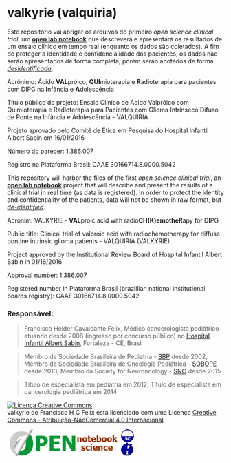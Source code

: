 # valkyrie (valquiria)

Este repositório vai abrigar os arquivos do primeiro *open science clinical trial*, um [**open lab notebook**](https://en.wikipedia.org/wiki/Open_notebook_science) que descreverá e apresentará os resultados de um ensaio clínico em tempo real (enquanto os dados são coletados). A fim de proteger a identidade e confidencialidade dos pacientes, os dados não serão apresentados de forma completa, porém serão anotados de forma [*desidentificada*](https://en.wikipedia.org/wiki/De-identification).

Acrônimo: Ácido **VAL**próico, **QUI**mioterapia e **R**adioterapia para pacientes com DIPG na **I**nfância e **A**dolescência

Título público do projeto: Ensaio Clínico de Ácido Valpróico com Quimioterapia e Radioterapia para Pacientes com Glioma Intrínseco Difuso de Ponte na Infância e Adolescência - VALQUIRIA

Projeto aprovado pelo Comitê de Ética em Pesquisa do Hospital Infantil Albert Sabin em 16/01/2016

Número do parecer: 1.386.007

Registro na Plataforma Brasil: CAAE 30166714.8.0000.5042

This repository will harbor the files of the first *open science clinical trial*, an [**open lab notebook**](https://en.wikipedia.org/wiki/Open_notebook_science) project that will describe and present the results of a clinical trial in real time (as data is registered). In order to protect the identity and confidentiality of the patients, data will not be shown in raw format, but [*de-identified*](https://en.wikipedia.org/wiki/De-identification).

Acronim: VALKYRIE - **VAL**proic acid with radio**CH(K)**emothe**R**apy for D**I**PG

Public title: Clinical trial of valproic acid with radiochemotherapy for diffuse pontine intrinsic glioma patients - VALQUIRIA (VALKYRIE)

Project approved by the Institutional Review Board of Hospital Infantil Albert Sabin in 01/16/2016

Approval number: 1.386.007

Registered number in Plataforma Brasil (brazillian national institutional boards registry): CAAE 30166714.8.0000.5042

### Responsável: 
> Francisco Helder Cavalcante Felix,
> Médico cancerologista pediátrico
> atuando desde 2008 (ingresso por concurso público) no [Hospital Infantil Albert Sabin](http://www.hias.ce.gov.br), Fortaleza - CE, Brasil

> Membro da Sociedade Brasileira de Pediatria - [SBP](http://www.sbp.com.br) desde 2002,
> Membro da Sociedade Brasileira de Oncología Pediátrica - [SOBOPE](http://www.sobope.org.br) desde 2013,
> Membro da Society for Neuroncology - [SNO](http://soc-neuro-onc.org) desde 2015

> Título de especialista em pediatria em 2012,
> Título de especialista em cancerologia pediátrica em 2014

<a rel="license" href="http://creativecommons.org/licenses/by-nc/4.0/"><img alt="Licença Creative Commons" style="border-width:0" src="https://i.creativecommons.org/l/by-nc/4.0/88x31.png" /></a><br /><span xmlns:dct="http://purl.org/dc/terms/" href="http://purl.org/dc/dcmitype/Text" property="dct:title" rel="dct:type">valkyrie</span> de <span xmlns:cc="http://creativecommons.org/ns#" property="cc:attributionName">Francisco H C Felix</span> está licenciado com uma Licença <a rel="license" href="http://creativecommons.org/licenses/by-nc/4.0/">Creative Commons - Atribuição-NãoComercial 4.0 Internacional</a>

![logo](https://github.com/cmprsk/valkyrie/blob/master/opennsSCI.png)
